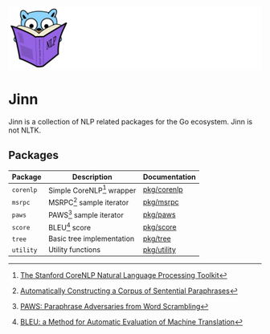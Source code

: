 ![Gopher](gopher.svg)

# Jinn

Jinn is a collection of NLP related packages for the Go ecosystem. Jinn is not NLTK. 

## Packages

| Package   | Description                | Documentation                                                               |
|-----------|----------------------------|-----------------------------------------------------------------------------|
| `corenlp` | Simple CoreNLP[^1] wrapper | [pkg/corenlp](https://pkg.go.dev/github.com/jonasknobloch/jinn/pkg/corenlp) |
| `msrpc`   | MSRPC[^2] sample iterator  | [pkg/msrpc](https://pkg.go.dev/github.com/jonasknobloch/jinn/pkg/msrpc)     |
| `paws`    | PAWS[^3] sample iterator   | [pkg/paws](https://pkg.go.dev/github.com/jonasknobloch/jinn/pkg/paws)       |
| `score`   | BLEU[^4] score             | [pkg/score](https://pkg.go.dev/github.com/jonasknobloch/jinn/pkg/score)     |
| `tree`    | Basic tree implementation  | [pkg/tree](https://pkg.go.dev/github.com/jonasknobloch/jinn/pkg/tree)       |
| `utility` | Utility functions          | [pkg/utility](https://pkg.go.dev/github.com/jonasknobloch/jinn/pkg/utility) |

[^1]: [The Stanford CoreNLP Natural Language Processing Toolkit](https://nlp.stanford.edu/pubs/StanfordCoreNlp2014.pdf)
[^2]: [Automatically Constructing a Corpus of Sentential Paraphrases](https://www.microsoft.com/en-us/research/wp-content/uploads/2016/02/I05-50025B15D.pdf)
[^3]: [PAWS: Paraphrase Adversaries from Word Scrambling](https://arxiv.org/abs/1904.01130)
[^4]: [BLEU: a Method for Automatic Evaluation of Machine Translation](https://aclanthology.org/P02-1040.pdf)